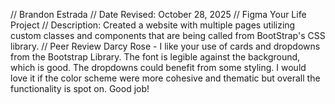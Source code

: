 // Brandon Estrada
// Date Revised: October 28, 2025
// Figma Your Life Project
// Description: Created a website with multiple pages utilizing custom classes and components that are being called from BootStrap's CSS library. 
// Peer Review Darcy Rose - I like your use of cards and dropdowns from the Bootstrap Library. The font is legible against the background, which is good. The dropdowns could benefit from some styling. I would love it if the color scheme were more cohesive and thematic but overall the functionality is spot on. Good job!
